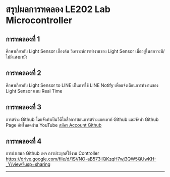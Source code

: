 # สรุปผลการทดลอง LE202 Lab Microcontroller

## การทดลองที่ 1
ศึกษาเกี่ยวกับ Light Sensor เบื้องต้น วิเคราะห์การทำงานของ Light Sensor เมื่ออยู่ในสภาวะมี/ไม่มีแสงมาบัง

## การทดลองที่ 2
ศึกษาเกี่ยวกับ Light Sensor to LINE เป็นการใช้ LINE Notify เพื่อแจ้งเตือนการทำงานของ Light Sensor แบบ Real Time  

## การทดลองที่ 3
การสร้าง Github โดยจัดทำเป็นวีดีโอสื่อการสอนการสร้างแอคเคาท์ Github และจัดทำ Github Page อัพโหลดผ่าน YouTube
[สมัคร Account Github](https://www.youtube.com/watch?v=8VgdmDZhwt8)

## การทดลองที่ 4
การนำเสนอ Github เพจ การประยุกต์ใช้งาน Controller
https://drive.google.com/file/d/1SVNO-aB573iIQKzqH7wj3QW5QUwKH-_Y/view?usp=sharing

-------------
